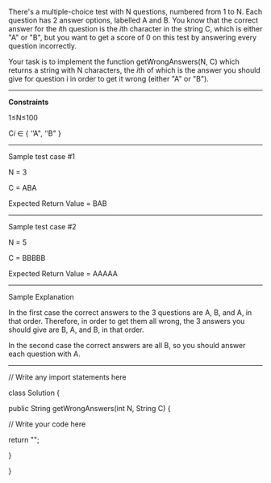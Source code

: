 There's a multiple-choice test with N questions, numbered from 1 to N. Each question has 2 answer options, labelled A 
and B. You know that the correct answer for the *i*th question is the *i*th character in the string C, which is either 
"A" or "B", but you want to get a score of 0 on this test by answering every question incorrectly.

Your task is to implement the function getWrongAnswers(N, C) which returns a string with N characters, the *i*th of 
which is the answer you should give for question i in order to get it wrong (either "A" or "B").

---

**Constraints**

1≤N≤100

C*i* ∈ { ‘‘A", ‘‘B" }

---

Sample test case #1

N = 3

C = ABA

Expected Return Value = BAB

---

Sample test case #2

N = 5

C = BBBBB

Expected Return Value = AAAAA

---

Sample Explanation

In the first case the correct answers to the 3 questions are A, B, and A, in that order. Therefore, in order to get them
all wrong, the 3 answers you should give are B, A, and B, in that order.

In the second case the correct answers are all B, so you should answer each question with A.

---
// Write any import statements here

class Solution {

public String getWrongAnswers(int N, String C) {

// Write your code here

return "";

}

}
